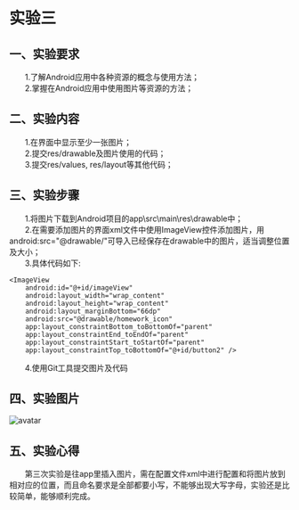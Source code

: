  # 实验三
## 一、实验要求
  &emsp;&emsp;1.了解Android应用中各种资源的概念与使用方法；  
  &emsp;&emsp;2.掌握在Android应用中使用图片等资源的方法；
## 二、实验内容
  &emsp;&emsp;1.在界面中显示至少一张图片；  
  &emsp;&emsp;2.提交res/drawable及图片使用的代码；  
  &emsp;&emsp;3.提交res/values, res/layout等其他代码；
## 三、实验步骤
&emsp;&emsp;1.将图片下载到Android项目的app\src\main\res\drawable中；  
&emsp;&emsp;2.在需要添加图片的界面xml文件中使用ImageView控件添加图片，用android:src="@drawable/"可导入已经保存在drawable中的图片，适当调整位置及大小；  
&emsp;&emsp;3.具体代码如下:

    <ImageView
        android:id="@+id/imageView"
        android:layout_width="wrap_content"
        android:layout_height="wrap_content"
        android:layout_marginBottom="66dp"
        android:src="@drawable/homework_icon"
        app:layout_constraintBottom_toBottomOf="parent"
        app:layout_constraintEnd_toEndOf="parent"
        app:layout_constraintStart_toStartOf="parent"
        app:layout_constraintTop_toBottomOf="@+id/button2" />

&emsp;&emsp;4.使用Git工具提交图片及代码
## 四、实验图片
![avatar](https://raw.githubusercontent.com/Hacker-LAM/android-labs-2020/master/students/net1814080903304/Homework_Icon.png)
## 五、实验心得
&emsp;&emsp;第三次实验是往app里插入图片，需在配置文件xml中进行配置和将图片放到相对应的位置，而且命名要求是全部都要小写，不能够出现大写字母，实验还是比较简单，能够顺利完成。
